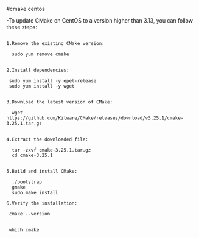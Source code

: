 #cmake centos

-To update CMake on CentOS to a version higher than 3.13, you can follow these steps:
```

1.Remove the existing CMake version:

  sudo yum remove cmake


2.Install dependencies:
 
 sudo yum install -y epel-release
 sudo yum install -y wget


3.Download the latest version of CMake:
 
  wget https://github.com/Kitware/CMake/releases/download/v3.25.1/cmake-3.25.1.tar.gz


4.Extract the downloaded file:
  
  tar -zxvf cmake-3.25.1.tar.gz
  cd cmake-3.25.1


5.Build and install CMake:
  
  ./bootstrap
  gmake
  sudo make install

6.Verify the installation:
 
 cmake --version


 which cmake


```